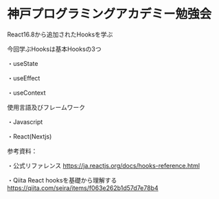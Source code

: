 # 神戸プログラミングアカデミー勉強会

React16.8から追加されたHooksを学ぶ

今回学ぶHooksは基本Hooksの3つ

・useState

・useEffect

・useContext

使用言語及びフレームワーク

・Javascript

・React(Nextjs)


参考資料：

・公式リファレンス
https://ja.reactjs.org/docs/hooks-reference.html

・Qiita
 React hooksを基礎から理解する
https://qiita.com/seira/items/f063e262b1d57d7e78b4
